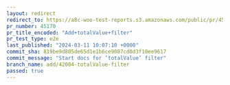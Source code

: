 ```yaml
---
layout: redirect
redirect_to: https://a8c-woo-test-reports.s3.amazonaws.com/public/pr/45170/e2e/index.html
pr_number: 45170
pr_title_encoded: "Add+totalValue+filter"
pr_test_type: e2e
last_published: "2024-03-11 10:07:10 +0000"
commit_sha: 819be9d805de65d1e1b6ce9087cd0d3f10ee9617
commit_message: "Start docs for ‘totalValue’ filter"
branch_name: add/42004-totalValue-filter
passed: true
---
```

